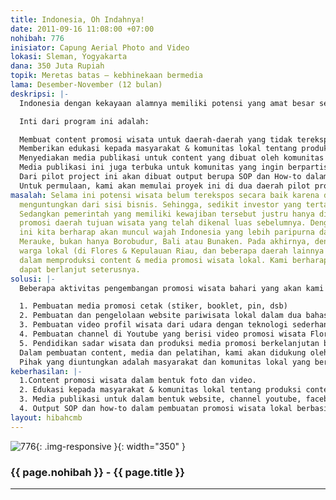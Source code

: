 ```yaml
---
title: Indonesia, Oh Indahnya!
date: 2011-09-16 11:08:00 +07:00
nohibah: 776
inisiator: Capung Aerial Photo and Video
lokasi: Sleman, Yogyakarta
dana: 350 Juta Rupiah
topik: Meretas batas – kebhinekaan bermedia
lama: Desember-November (12 bulan)
deskripsi: |-
  Indonesia dengan kekayaan alamnya memiliki potensi yang amat besar sebagai daerah tujuan wisata yang dapat bermanfaat bagi roda perekonomian lokal. Sayangnya selama ini promosi wisata baru sebatas dilakukan untuk lokasi-lokasi wisata yang telah populer sebelumnya. Itupun dilakukan secara terpusat dari pemerintah. Maka dari itu, penting adanya untuk mempromosikan lokasi-lokasi wisata yang belum terekspos  secara massif oleh media mainstream. Pengembangan promosi tersebut dapat dilakukan dengan model bottom-up dengan mengedukasi masyarakat & komunitas lokal untuk membuat media promosi mereka sendiri.

  Inti dari program ini adalah:

  Membuat content promosi wisata untuk daerah-daerah yang tidak terekspos dalam bentuk foto dan video
  Memberikan edukasi kepada masyarakat & komunitas lokal tentang produksi content promosi pariwisata (pelatihan video shooting dan editing, internet dan jejaring sosial dan fotografi)
  Menyediakan media publikasi untuk content yang dibuat oleh komunitas dalam bentuk website, channel youtube, facebook dan hastag twitter.
  Media publikasi ini juga terbuka untuk komunitas yang ingin berpartisipasi dalam penyediaan content. Contoh: Kaskus Indonesian Traveller (KIT).
  Dari pilot project ini akan dibuat output berupa SOP dan How-to dalam pembuatan promosi wisata lokal berbasis komunitas. SOP Ini nantinya akan bermanfaat bagi Dinas Pariwisata daerah ataupun komunitas pariwisata lokal lainnya.
  Untuk permulaan, kami akan memulai proyek ini di dua daerah pilot project yaitu Pulau Flores (Pantai Maumere, Desa Mudakeputu dan Kampung Megalitik Bena) dan Kepulauan Riau (Ombak Bono). Dari kedua pulau ini masih dimungkinkan untuk menambah lagi beberapa lokasi untuk mengikuti pengembangan promosi pariwisata berdasarkan rekomendasi dari pengunjung website kami.
masalah: Selama ini potensi wisata belum terekspos secara baik karena dianggap belum
  menguntungkan dari sisi bisnis. Sehingga, sedikit investor yang tertarik untuk mempromosikan.
  Sedangkan pemerintah yang memiliki kewajiban tersebut justru hanya disibukkan oleh
  promosi daerah tujuan wisata yang telah dikenal luas sebelumnya. Dengan program
  ini kita berharap akan muncul wajah Indonesia yang lebih paripurna dari Sabang sampai
  Merauke, bukan hanya Borobudur, Bali atau Bunaken. Pada akhirnya, dengan melibatkan
  warga lokal (di Flores & Kepulauan Riau, dan beberapa daerah lainnya yang potensial)
  dalam memproduksi content & media promosi wisata lokal. Kami berharap program ini
  dapat berlanjut seterusnya.
solusi: |-
  Beberapa aktivitas pengembangan promosi wisata bahari yang akan kami lakukan adalah sebagai berikut:

  1. Pembuatan media promosi cetak (stiker, booklet, pin, dsb)
  2. Pembuatan dan pengelolaan website pariwisata lokal dalam dua bahasa (Indonesia & Inggris)
  3. Pembuatan video profil wisata dari udara dengan teknologi sederhana & murah – helikopter mini, maupun dari dalam air (underwater).
  4. Pembuatan channel di Youtube yang berisi video promosi wisata Flores.
  5. Pendidikan sadar wisata dan produksi media promosi berkelanjutan bagi warga.
  Dalam pembuatan content, media dan pelatihan, kami akan didukung oleh komunitas dan individu yang professional dalam bidangnya.
  Pihak yang diuntungkan adalah masyarakat dan komunitas lokal yang bertempat tinggal di sekitar tempat wisata. Selain itu, stakeholder di pemerintahan di tingkat lokal juga akan terbantu dengan adanya program ini. Dalam pilot project ini, Pulau Flores dan Kepulauan Riau akan kami datangi. Akan tetapi, dalam jangka panjang SOP pengembangan pariwisata berbasis komunitas lokal yang terbentuk akan dapat disebarluaskan ke daerah-daerah lainnya di Indonesia.
keberhasilan: |-
  1.Content promosi wisata dalam bentuk foto dan video.
  2. Edukasi kepada masyarakat & komunitas lokal tentang produksi content promosi pariwisata dalam bentuk pelatihan video shooting dan editing, internet dan jejaring sosial dan fotografi.
  3. Media publikasi untuk dalam bentuk website, channel youtube, facebook dan hastag twitter.
  4. Output SOP dan how-to dalam pembuatan promosi wisata lokal berbasis komunitas.
layout: hibahcmb
---
```


![776](/static/img/hibahcmb/776.png){: .img-responsive }{: width="350" }

### {{ page.nohibah }} - {{ page.title }}

---
